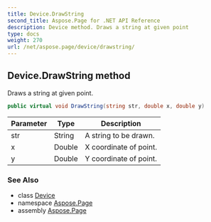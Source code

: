 ```yaml
---
title: Device.DrawString
second_title: Aspose.Page for .NET API Reference
description: Device method. Draws a string at given point
type: docs
weight: 270
url: /net/aspose.page/device/drawstring/
---
```

## Device.DrawString method

Draws a string at given point.

```csharp
public virtual void DrawString(string str, double x, double y)
```

| Parameter | Type | Description |
| --- | --- | --- |
| str | String | A string to be drawn. |
| x | Double | X coordinate of point. |
| y | Double | Y coordinate of point. |

### See Also

* class [Device](../)
* namespace [Aspose.Page](../../device/)
* assembly [Aspose.Page](../../../)


